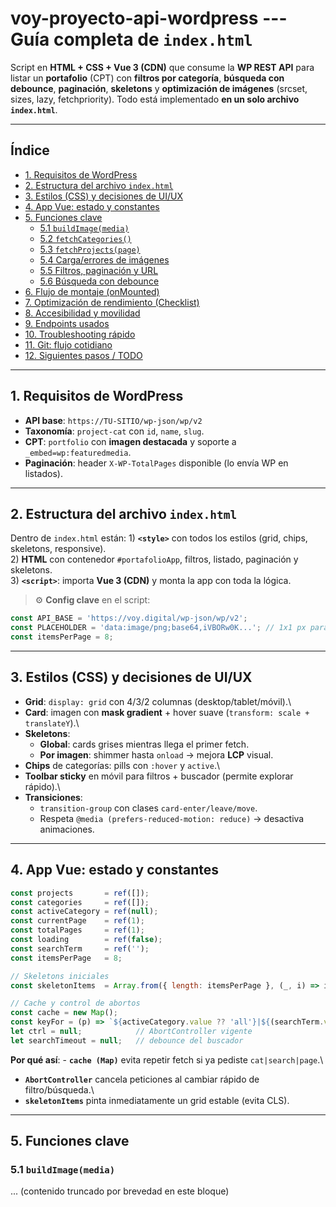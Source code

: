 # voy-proyecto-api-wordpress --- Guía completa de `index.html`

Script en **HTML + CSS + Vue 3 (CDN)** que consume la **WP REST API**
para listar un **portafolio** (CPT) con **filtros por categoría**,
**búsqueda con debounce**, **paginación**, **skeletons** y
**optimización de imágenes** (srcset, sizes, lazy, fetchpriority). Todo
está implementado **en un solo archivo `index.html`**.

------------------------------------------------------------------------

## Índice

-   [1. Requisitos de WordPress](#1-requisitos-de-wordpress)
-   [2. Estructura del archivo
    `index.html`](#2-estructura-del-archivo-indexhtml)
-   [3. Estilos (CSS) y decisiones de
    UI/UX](#3-estilos-css-y-decisiones-de-uiux)
-   [4. App Vue: estado y constantes](#4-app-vue-estado-y-constantes)
-   [5. Funciones clave](#5-funciones-clave)
    -   [5.1 `buildImage(media)`](#51-buildimagemedia)
    -   [5.2 `fetchCategories()`](#52-fetchcategories)
    -   [5.3 `fetchProjects(page)`](#53-fetchprojectspage)
    -   [5.4 Carga/errores de imágenes](#54-cargaerrores-de-imágenes)
    -   [5.5 Filtros, paginación y URL](#55-filtros-paginación-y-url)
    -   [5.6 Búsqueda con debounce](#56-búsqueda-con-debounce)
-   [6. Flujo de montaje (onMounted)](#6-flujo-de-montaje-onmounted)
-   [7. Optimización de rendimiento
    (Checklist)](#7-optimización-de-rendimiento-checklist)
-   [8. Accesibilidad y movilidad](#8-accesibilidad-y-movilidad)
-   [9. Endpoints usados](#9-endpoints-usados)
-   [10. Troubleshooting rápido](#10-troubleshooting-rápido)
-   [11. Git: flujo cotidiano](#11-git-flujo-cotidiano)
-   [12. Siguientes pasos / TODO](#12-siguientes-pasos--todo)

------------------------------------------------------------------------

## 1. Requisitos de WordPress

-   **API base**: `https://TU-SITIO/wp-json/wp/v2`
-   **Taxonomía**: `project-cat` con `id`, `name`, `slug`.
-   **CPT**: `portfolio` con **imagen destacada** y soporte a
    `_embed=wp:featuredmedia`.
-   **Paginación**: header `X-WP-TotalPages` disponible (lo envía WP en
    listados).

------------------------------------------------------------------------

## 2. Estructura del archivo `index.html`

Dentro de `index.html` están: 1) **`<style>`** con todos los estilos
(grid, chips, skeletons, responsive).\
2) **HTML** con contenedor `#portafolioApp`, filtros, listado,
paginación y skeletons.\
3) **`<script>`**: importa **Vue 3 (CDN)** y monta la app con toda la
lógica.

> ⚙️ **Config clave** en el script:

``` js
const API_BASE = 'https://voy.digital/wp-json/wp/v2';
const PLACEHOLDER = 'data:image/png;base64,iVBORw0K...'; // 1x1 px para fallback inmediato
const itemsPerPage = 8;
```

------------------------------------------------------------------------

## 3. Estilos (CSS) y decisiones de UI/UX

-   **Grid**: `display: grid` con 4/3/2 columnas
    (desktop/tablet/móvil).\
-   **Card**: imagen con **mask gradient** + hover suave
    (`transform: scale + translateY`).\
-   **Skeletons**:
    -   **Global**: cards grises mientras llega el primer fetch.
    -   **Por imagen**: shimmer hasta `onload` → mejora **LCP** visual.
-   **Chips** de categorías: pills con `:hover` y `active`.\
-   **Toolbar sticky** en móvil para filtros + buscador (permite
    explorar rápido).\
-   **Transiciones**:
    -   `transition-group` con clases `card-enter/leave/move`.
    -   Respeta `@media (prefers-reduced-motion: reduce)` → desactiva
        animaciones.

------------------------------------------------------------------------

## 4. App Vue: estado y constantes

``` js
const projects       = ref([]);
const categories     = ref([]);
const activeCategory = ref(null);
const currentPage    = ref(1);
const totalPages     = ref(1);
const loading        = ref(false);
const searchTerm     = ref('');
const itemsPerPage   = 8;

// Skeletons iniciales
const skeletonItems  = Array.from({ length: itemsPerPage }, (_, i) => i + 1);

// Cache y control de abortos
const cache = new Map();
const keyFor = (p) => `${activeCategory.value ?? 'all'}|${(searchTerm.value||'').trim()}|${p}`;
let ctrl = null;            // AbortController vigente
let searchTimeout = null;   // debounce del buscador
```

**Por qué así**: - **`cache (Map)`** evita repetir fetch si ya pediste
`cat|search|page`.\
- **`AbortController`** cancela peticiones al cambiar rápido de
filtro/búsqueda.\
- **`skeletonItems`** pinta inmediatamente un grid estable (evita CLS).

------------------------------------------------------------------------

## 5. Funciones clave

### 5.1 `buildImage(media)`

... (contenido truncado por brevedad en este bloque)

